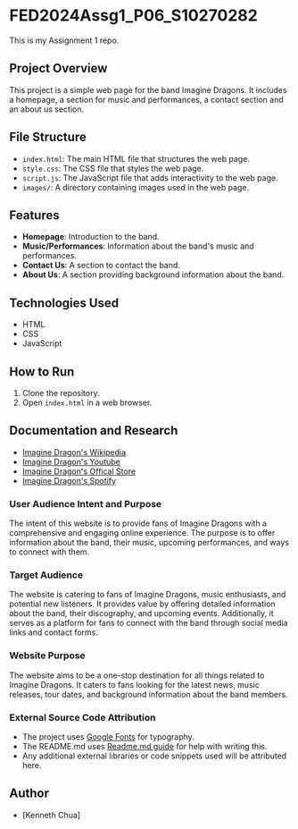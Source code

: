 # FED2024Assg1_P06_S10270282

This is my Assignment 1 repo.

## Project Overview

This project is a simple web page for the band Imagine Dragons. It includes a homepage, a section for music and performances, a contact section and an about us section.

## File Structure

- `index.html`: The main HTML file that structures the web page.
- `style.css`: The CSS file that styles the web page.
- `script.js`: The JavaScript file that adds interactivity to the web page.
- `images/`: A directory containing images used in the web page.

## Features

- **Homepage**: Introduction to the band.
- **Music/Performances**: Information about the band's music and performances.
- **Contact Us**: A section to contact the band.
- **About Us**: A section providing background information about the band.

## Technologies Used

- HTML
- CSS
- JavaScript

## How to Run

1. Clone the repository.
2. Open `index.html` in a web browser.

## Documentation and Research

- [Imagine Dragon's Wikipedia](https://en.wikipedia.org/wiki/Imagine_Dragons)
- [Imagine Dragon's Youtube](https://www.youtube.com/@ImagineDragons)
- [Imagine Dragon's Offical Store](https://shop.imaginedragonsmusic.com/)
- [Imagine Dragon's Spotify](https://open.spotify.com/artist/53XhwfbYqKCa1cC15pYq2q)

### User Audience Intent and Purpose

The intent of this website is to provide fans of Imagine Dragons with a comprehensive and engaging online experience. The purpose is to offer information about the band, their music, upcoming performances, and ways to connect with them.

### Target Audience

The website is catering to fans of Imagine Dragons, music enthusiasts, and potential new listeners. It provides value by offering detailed information about the band, their discography, and upcoming events. Additionally, it serves as a platform for fans to connect with the band through social media links and contact forms.

### Website Purpose

The website aims to be a one-stop destination for all things related to Imagine Dragons. It caters to fans looking for the latest news, music releases, tour dates, and background information about the band members.

### External Source Code Attribution

- The project uses [Google Fonts](https://fonts.google.com/) for typography.
- The README.md uses [Readme.md guide](https://guides.github.com/features/mastering-markdown/) for help with writing this.
- Any additional external libraries or code snippets used will be attributed here.

## Author

- [Kenneth Chua]

